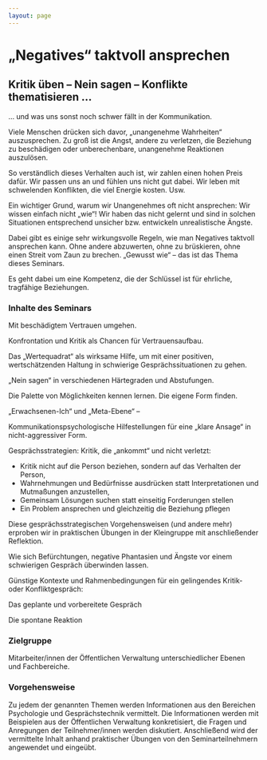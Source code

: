 ```yaml
---
layout: page
---
```


# „Negatives“ taktvoll ansprechen

## Kritik üben – Nein sagen – Konflikte thematisieren …

 

… und was uns sonst noch schwer fällt in der Kommunikation.

Viele Menschen drücken sich davor, „unangenehme Wahrheiten“ auszusprechen. Zu groß ist die Angst, andere zu verletzen, die Beziehung zu beschädigen oder unberechenbare, unangenehme Reaktionen auszulösen.

So verständlich dieses Verhalten auch ist, wir zahlen einen hohen Preis dafür. Wir passen uns an und fühlen uns nicht gut dabei. Wir leben mit schwelenden Konflikten, die viel Energie kosten. Usw.

Ein wichtiger Grund, warum wir Unangenehmes oft nicht ansprechen: Wir wissen einfach nicht „wie“! Wir haben das nicht gelernt und sind in solchen Situationen entsprechend unsicher bzw. entwickeln unrealistische Ängste.

Dabei gibt es einige sehr wirkungsvolle Regeln, wie man Negatives taktvoll ansprechen kann. Ohne andere abzuwerten, ohne zu brüskieren, ohne einen Streit vom Zaun zu brechen. „Gewusst wie“ – das ist das Thema dieses Seminars.

Es geht dabei um eine Kompetenz, die der Schlüssel ist für ehrliche, tragfähige Beziehungen.

 

### Inhalte des Seminars

 

Mit beschädigtem Vertrauen umgehen.

Konfrontation und Kritik als Chancen für Vertrauensaufbau.

 

Das „Wertequadrat“ als wirksame Hilfe, um mit einer positiven, wertschätzenden Haltung in schwierige Gesprächssituationen zu gehen.

 

„Nein sagen“ in verschiedenen Härtegraden und Abstufungen.

Die Palette von Möglichkeiten kennen lernen. Die eigene Form finden.

 

„Erwachsenen-Ich“ und „Meta-Ebene“ –

Kommunikationspsychologische Hilfestellungen für eine „klare Ansage“ in nicht-aggressiver Form.

 

Gesprächsstrategien: Kritik, die „ankommt“ und nicht verletzt:

* Kritik nicht auf die Person beziehen, sondern auf das Verhalten der Person,
* Wahrnehmungen und Bedürfnisse ausdrücken statt Interpretationen und Mutmaßungen anzustellen,
* Gemeinsam Lösungen suchen statt einseitig Forderungen stellen
* Ein Problem ansprechen und gleichzeitig die Beziehung pflegen

Diese gesprächsstrategischen Vorgehensweisen (und andere mehr) erproben wir in praktischen Übungen in der Kleingruppe mit anschließender Reflektion.

 

Wie sich Befürchtungen, negative Phantasien und Ängste vor einem schwierigen Gespräch überwinden lassen.

 

Günstige Kontexte und Rahmenbedingungen für ein gelingendes Kritik- oder Konfliktgespräch:

Das geplante und vorbereitete Gespräch

Die spontane Reaktion

 

### Zielgruppe

Mitarbeiter/innen der Öffentlichen Verwaltung unterschiedlicher Ebenen und Fachbereiche.

 

### Vorgehensweise

Zu jedem der genannten Themen werden Informationen aus den Bereichen Psychologie und Gesprächstechnik vermittelt. Die Informationen werden mit Beispielen aus der Öffentlichen Verwaltung konkretisiert, die Fragen und Anregungen der Teilnehmer/innen werden diskutiert. Anschließend wird der vermittelte Inhalt anhand praktischer Übungen von den Seminarteilnehmern angewendet und eingeübt. 